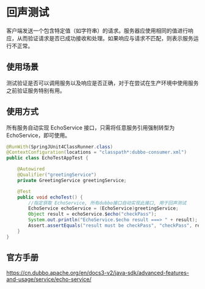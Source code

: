 # 回声测试 
客户端发送一个包含特定值（如字符串）的请求。服务器应使用相同的值进行响应，从而验证请求是否已成功接收和处理。如果响应与请求不匹配，则表示服务运行不正常。

## 使用场景
测试验证是否可以调用服务以及响应是否正确，对于在尝试在生产环境中使用服务之前验证服务特别有用。

## 使用方式
所有服务自动实现 EchoService 接口，只需将任意服务引用强制转型为 EchoService，即可使用。
```java
@RunWith(SpringJUnit4ClassRunner.class)
@ContextConfiguration(locations = "classpath*:dubbo-consumer.xml")
public class EchoTestAppTest {

    @Autowired
    @Qualifier("greetingService")
    private GreetingService greetingService;

    @Test
    public void echoTest() {
        //指定获取 EchoService, 所有dubbo接口自动实现此接口, 用于回声测试
        EchoService echoService = (EchoService)greetingService;
        Object result = echoService.$echo("checkPass");
        System.out.println("EchoService.$echo result ===> " + result);
        Assert.assertEquals("result must be checkPass", "checkPass", result);
    }
}
```

## 官方手册
https://cn.dubbo.apache.org/en/docs3-v2/java-sdk/advanced-features-and-usage/service/echo-service/